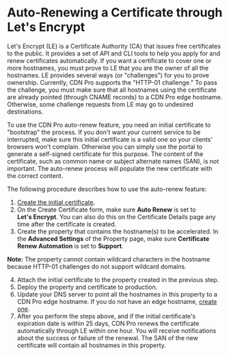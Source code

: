 # Auto-Renewing a Certificate through Let's Encrypt

Let's Encrypt (LE) is a Certificate Authority (CA) that issues free certificates to the public. It provides a set of API and CLI tools to help you apply for and renew certificates automatically. If you want a certificate to cover one or more hostnames, you must prove to LE that you are the owner of all the hostnames. LE provides several ways (or "challenges") for you to prove ownership. Currently, CDN Pro supports the "HTTP-01 challenge." To pass the challenge, you must make sure that all hostnames using the certificate are already pointed (through CNAME records) to a CDN Pro edge hostname. Otherwise, some challenge requests from LE may go to undesired destinations.

To use the CDN Pro auto-renew feature, you need an initial certificate to "bootstrap" the process. If you don't want your current service to be interrupted, make sure this initial certificate is a valid one so your clients' browsers won't complain. Otherwise you can simply use the portal to generate a self-signed certificate for this purpose. The content of the certificate, such as common name or subject alternate names (SAN), is not important. The auto-renew process will populate the new certificate with the correct content.

The following procedure describes how to use the auto-renew feature:

1. [Create the initial certificate](</docs/portal/certificates/creating-certificates.md>).
2. On the Create Certificate form, make sure **Auto Renew** is set to **Let's Encrypt**. You can also do this on the Certificate Details page any time after the certificate is created.
3. Create the property that contains the hostname(s) to be accelerated. In the **Advanced Settings** of the Property page, make sure **Certificate Renew Automation** is set to **Support**.

**Note:** The property cannot contain wildcard characters in the hostname because HTTP-01 challenges do not support wildcard domains.

4. Attach the initial certificate to the property created in the previous step.
5. Deploy the property and certificate to production.
6. Update your DNS server to point all the hostnames in this property to a CDN Pro edge hostname. If you do not have an edge hostname, [create one](</docs/portal/traffic-management/creating-edge-hostname.md>).
7. After you perform the steps above, and if the initial certificate's expiration date is within 25 days, CDN Pro renews the certificate automatically through LE within one hour. You will receive notifications about the success or failure of the renewal. The SAN of the new certificate will contain all hostnames in this property.
